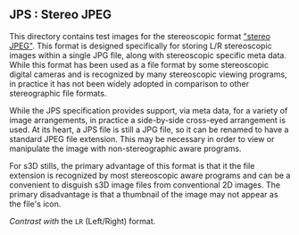 <!-- JPS/README.md -->

## JPS : Stereo JPEG ##

This directory contains test images for the stereoscopic format
["stereo JPEG"](http://paulbourke.net/stereographics/stereoimage/spec.pdf").
This format is designed specifically for storing L/R stereoscopic
images within a single JPG file, along with stereoscopic specific meta
data.  While this format has been used as a file format by some
stereoscopic digital cameras and is recognized by many stereoscopic
viewing programs, in practice it has not been widely adopted in
comparison to other stereographic file formats.

While the JPS specification provides support, via meta data, for a
variety of image arrangements, in practice a side-by-side cross-eyed
arrangement is used.  At its heart, a JPS file is still a JPG file, so
it can be renamed to have a standard JPEG file extension.  This may be
necessary in order to view or manipulate the image with
non-stereographic aware programs.

For s3D stills, the primary advantage of this format is that it the
file extension is recognized by most stereoscopic aware programs and
can be a convenient to disguish s3D image files from conventional 2D
images.  The primary disadvantage is that a thumbnail of the image may
not appear as the file's icon.

*Contrast with* the `LR` (Left/Right) format.

<!-- EOF: JPS/README.md -->
